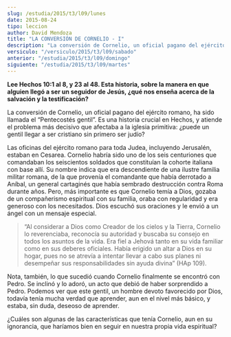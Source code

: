 ```yaml
---
slug: /estudia/2015/t3/l09/lunes
date: 2015-08-24
tipo: leccion
author: David Mendoza
title: "LA CONVERSIÓN DE CORNELIO - I"
description: "La conversión de Cornelio, un oficial pagano del ejército romano, ha sido llamada el “Pentecostés gentil”. Es una historia crucial en Hechos, y atiende el problema más decisivo que afectaba a la iglesia primitiva: ¿puede un gentil llegar a ser cristiano sin primero ser judío?"
versiculo: "/versiculo/2015/t3/l09/sabado"
anterior: "/estudia/2015/t3/l09/domingo"
siguiente: "/estudia/2015/t3/l09/martes"
---
```


**Lee Hechos 10:1 al 8, y 23 al 48. Esta historia, sobre la manera en que alguien llegó a ser un seguidor de Jesús, ¿qué nos enseña acerca de la salvación y la testificación?**

La conversión de Cornelio, un oficial pagano del ejército romano, ha sido llamada el “Pentecostés gentil”. Es una historia crucial en Hechos, y atiende el problema más decisivo que afectaba a la iglesia primitiva: ¿puede un gentil llegar a ser cristiano sin primero ser judío?

Las oficinas del ejército romano para toda Judea, incluyendo Jerusalén, estaban en Cesarea. Cornelio habría sido uno de los seis centuriones que comandaban los seiscientos soldados que constituían la cohorte italiana con base allí. Su nombre indica que era descendiente de una ilustre familia militar romana, de la que provenía el comandante que había derrotado a Aníbal, un general cartaginés que había sembrado destrucción contra Roma durante años. Pero, más importante es que Cornelio temía a Dios, gozaba de un compañerismo espiritual con su familia, oraba con regularidad y era generoso con los necesitados. Dios escuchó sus oraciones y le envió a un ángel con un mensaje especial.

> “Al considerar a Dios como Creador de los cielos y la Tierra, Cornelio lo reverenciaba, reconocía su autoridad y buscaba su consejo en todos los asuntos de la vida. Era fiel a Jehová tanto en su vida familiar como en sus deberes oficiales. Había erigido un altar a Dios en su hogar, pues no se atrevía a intentar llevar a cabo sus planes ni desempeñar sus responsabilidades sin ayuda divina” (HAp 109).

Nota, también, lo que sucedió cuando Cornelio finalmente se encontró con Pedro. Se inclinó y lo adoró, un acto que debió de haber sorprendido a Pedro. Podemos ver que este gentil, un hombre devoto favorecido por Dios, todavía tenía mucha verdad que aprender, aun en el nivel más básico, y estaba, sin duda, deseoso de aprender.

¿Cuáles son algunas de las características que tenía Cornelio, aun en su ignorancia, que haríamos bien en seguir en nuestra propia vida espiritual?
